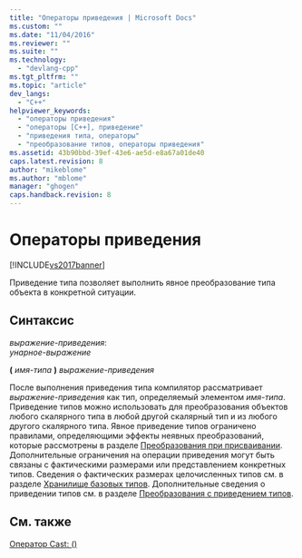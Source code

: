 ```yaml
---
title: "Операторы приведения | Microsoft Docs"
ms.custom: ""
ms.date: "11/04/2016"
ms.reviewer: ""
ms.suite: ""
ms.technology: 
  - "devlang-cpp"
ms.tgt_pltfrm: ""
ms.topic: "article"
dev_langs: 
  - "C++"
helpviewer_keywords: 
  - "операторы приведения"
  - "операторы [C++], приведение"
  - "приведения типа, операторы"
  - "преобразование типов, операторы приведения"
ms.assetid: 43b90bbd-39ef-43e6-ae5d-e8a67a01de40
caps.latest.revision: 8
author: "mikeblome"
ms.author: "mblome"
manager: "ghogen"
caps.handback.revision: 8
---
```

# Операторы приведения
[!INCLUDE[vs2017banner](../assembler/inline/includes/vs2017banner.md)]

Приведение типа позволяет выполнить явное преобразование типа объекта в конкретной ситуации.  
  
## Синтаксис  
 *выражение\-приведения*:  
 *унарное\-выражение*  
  
 **\(**  *имя\-типа*  **\)**  *выражение\-приведения*  
  
 После выполнения приведения типа компилятор рассматривает *выражение\-приведения* как тип, определяемый элементом *имя\-типа*.  Приведение типов можно использовать для преобразования объектов любого скалярного типа в любой другой скалярный тип и из любого другого скалярного типа.  Явное приведение типов ограничено правилами, определяющими эффекты неявных преобразований, которые рассмотрены в разделе [Преобразования при присваивании](../c-language/assignment-conversions.md).  Дополнительные ограничения на операции приведения могут быть связаны с фактическими размерами или представлением конкретных типов.  Сведения о фактических размерах целочисленных типов см. в разделе [Хранилище базовых типов](../c-language/storage-of-basic-types.md).  Дополнительные сведения о приведении типов см. в разделе [Преобразования с приведением типов](../c-language/type-cast-conversions.md).  
  
## См. также  
 [Оператор Cast: \(\)](../Topic/Cast%20Operator:%20\(\).md)